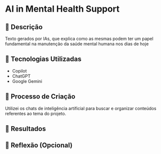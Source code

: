 # AI in Mental Health Support 

## 📒 Descrição
Texto gerados por IAs, que explica como as mesmas podem ter um papel fundamental na manutenção da saúde mental humana nos dias de hoje 

## 🤖 Tecnologias Utilizadas
* Copilot 
* ChatGPT
* Google Gemini

## 🧐 Processo de Criação
Utilizei os chats de inteligência artificial para buscar e organizar conteúdos referentes ao tema do projeto.

## 🚀 Resultados


## 💭 Reflexão (Opcional)

